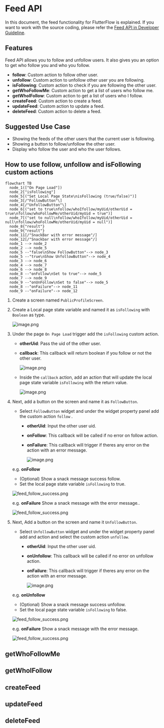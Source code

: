 # Feed API

In this document, the feed functionality for FlutterFlow is explained. If you want to work with the source coding, please refer the [Feed API in Developer Guideline](./developer_guideline.md#feed-api).

## Features

Feed API allows you to follow and unfollow users.
It also gives you an option to get who follow you and who you follow.

- **follow**: Custom action to follow other user.
- **unfollow**: Custom action to unfollow other user you are following.
- **isFollowing**: Custom action to check if you are following the other user.
- **getWhoFollowMe**: Custom action to get a list of users who follow me.
- **getWhoIFollow**: Custom action to get a list of users who I follow.
- **createFeed**: Custom action to create a feed.
- **updateFeed**: Custom action to update a feed.
- **deleteFeed**: Custom action to delete a feed.

## Suggested Use Case

- Showing the feeds of the other users that the current user is following.
- Showing a button to follow/unfollow the other user.
- Display who follow the user and who the user follows.

## How to use follow, unfollow and isFollowing custom actions

```mermaid
flowchart TB
  node_1(["On Page Load"])
  node_2["isFollowing"]
  node_5[("Set Local Page State\nisFollowing (true/false)")]
  node_3[/"FollowButton"\]
  node_4[/"UnfollowButton"\]
  node_6[("set to true\nfollow/whoIfollow/myUid/otherUid = true\nfollow/whoFollowMe/otherUid/myUid = true")]
  node_7[("set to null\nfollow/whoIfollow/myUid/otherUid = null\nfollow/whoFollowMe/otherUid/myUid = null")]
  node_8{"result"}
  node_9{"result"}
  node_11[/"SnackBar with error message"/]
  node_12[/"Snackbar with error message"/]
  node_1 --> node_2
  node_2 --> node_5
  node_5 --"false\nShow FollowButton"--> node_3
  node_5 --"true\nShow UnfollowButton"--> node_4
  node_3 --> node_6
  node_4 --> node_7
  node_6 --> node_8
  node_8 --"onFollow\nSet to true"--> node_5
  node_7 --> node_9
  node_9 --"onUnFollow\nSet to false"--> node_5
  node_8 --"onFailure"--> node_11
  node_9 --"onFailure"--> node_12
```

1. Create a screen named `PublicProfileScreen`.
2. Create a Local page state variable and named it as `isFollowing` with `Boolean` as type.

   ![image.png](./images/feed/feed_is_following_page_state.png)

3. Under the page `On Page Load` trigger add the `isFollowing` custom action.

   - **otherUid**: Pass the uid of the other user.
   - **callback**: This callback will return boolean if you follow or not the other user.

     ![image.png](./images/feed/feed_is_following_on_page_load.png)

   - Inside the `callback` action, add an action that will update the local page state variable `isFollowing` with the return value.

     ![image.png](./images/feed/feed_is_following_callback.png)

4. Next, add a button on the screen and name it as `FollowButton`.

   - Select `FollowButton` widget and under the widget property panel add the custom action `follow` .

     - **otherUid**: Input the other user uid.
     - **onFollow**: This callback will be called if no error on follow action.
     - **onFailure**: This callback will trigger if theres any error on the action with an error message.

       ![image.png](./images/feed/feed_follow.png)

   e.g. **onFollow**

   - (Optional) Show a snack message success follow.
   - Set the local page state variable `isFollowing` to true.

   ![feed_follow_success.png](images/feed/feed_follow_on_follow.png)

   e.g. **onFailure** Show a snack message with the error message..

   ![feed_follow_success.png](images/feed/feed_follow_on_failure.png)

5. Next, Add a button on the screen and name it `UnfollowButton`.

   - Select `UnfollowButton` widget and under the widget property panel add and action and select the custom action `unfollow`.

     - **otherUid**: Input the other user uid.
     - **onUnfollow**: This callback will be called if no error on unfollow action.
     - **onFailure**: This callback will trigger if theres any error on the action with an error message.

       ![image.png](./images/feed/feed_unfollow.png)

   e.g. **onUnfollow**

   - (Optional) Show a snack message success unfollow.
   - Set the local page state variable `isFollowing` to false.

   ![feed_follow_success.png](images/feed/feed_unfollow_on_unfollow.png)

   e.g. **onFailure** Show a snack message with the error message.

   ![feed_follow_success.png](images/feed/feed_unfollow_on_failure.png)

## getWhoFollowMe

## getWhoIFollow

## createFeed

## updateFeed

## deleteFeed
